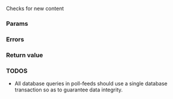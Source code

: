 Checks for new content

### Params

### Errors

### Return value

### TODOS

* All database queries in poll-feeds should use a single database transaction so as to guarantee data integrity.

